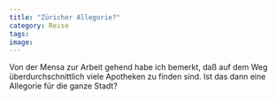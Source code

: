 ```yaml
---
title: "Züricher Allegorie?"
category: Reise
tags: 
image: 
---
```


Von der Mensa zur Arbeit gehend habe ich bemerkt, daß auf dem Weg überdurchschnittlich viele Apotheken zu finden sind. Ist das dann eine Allegorie für die ganze Stadt?